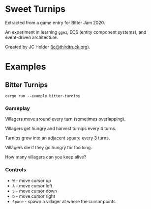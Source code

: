 # Sweet Turnips

Extracted from a game entry for Bitter Jam 2020.

An experiment in learning `ggez`, ECS (entity component systems), and event-driven architecture.

Created by JC Holder (jc@thirdtruck.org).

# Examples

## Bitter Turnips

`cargo run --example bitter-turnips`

### Gameplay

Villagers move around every turn (sometimes overlapping).

Villagers get hungry and harvest turnips every 4 turns.

Turnips grow into an adjacent square every 3 turns.

Villagers die if they go hungry for too long.

How many villagers can you keep alive?

### Controls

* `W` - move cursor up
* `A` - move cursor left
* `S` - move cursor down
* `D` - move cursor right
* `Space` - spawn a villager at where the cursor points
